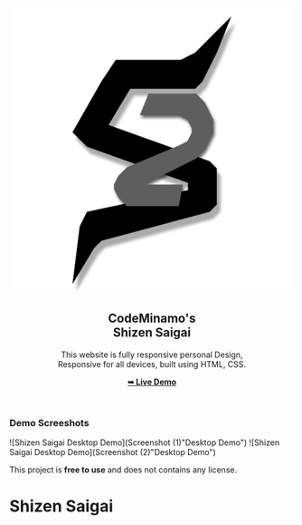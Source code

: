 <div align="center">
  
  <img src="logo.png"/>

  <h2 align="center">CodeMinamo's<br/>Shizen Saigai</h2>

  This website is fully responsive personal Design, <br />Responsive for all devices, built using HTML, CSS.

  <a href="https://codeminamo.github.io/Personal-Portfolio/"><strong>➥ Live Demo</strong></a>

</div>

<br />

### Demo Screeshots

![Shizen Saigai Desktop Demo](Screenshot (1)"Desktop Demo")
![Shizen Saigai Desktop Demo](Screenshot (2)"Desktop Demo")

This project is **free to use** and does not contains any license.
# Shizen Saigai
